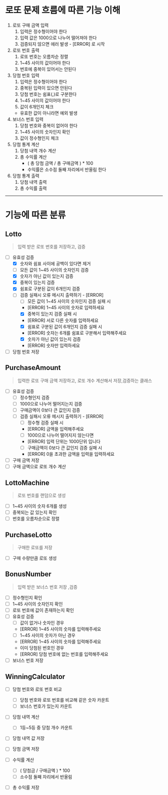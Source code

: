 # 로또 문제 흐름에 따른 기능 이해
1. 로또 구매 금액 입력
   1. 입력은 정수형이어야 한다
   2. 입력 값은 1000으로 나누어 떨어져야 한다
   3. 검증되지 않으면 에러 발생 - [ERROR] 로 시작
2. 로또 번호 출력
   1. 로또 번호는 오름차순 정렬
   2. 1~45 사이의 값이어야 한다
   3. 번호에 중복이 있어서는 안된다
3. 당첨 번호 입력
   1. 입력은 정수형이어야 한다
   2. 중복된 입력이 있으면 안된다
   3. 당첨 번호는 쉼표(,)로 구분한다
   4. 1~45 사이의 값이어야 한다
   5. 값이 6개인지 체크
   - 유효한 값이 아니라면 예외 발생
4. 보너스 번호 입력
   1. 당첨 번호와 중복이 없어야 한다 
   2. 1~45 사이의 숫자인지 확인 
   3. 값이 정수형인지 체크
5. 당첨 통계 계산
   1. 당첨 내역 개수 계산
   2. 총 수익률 계산
      - ( 총 당첨 금액 / 총 구매금액 ) * 100
      - 수익률은 소수점 둘째 자리에서 반올림 한다
6. 당첨 통계 출력
   1. 당첨 내역 출력
   2. 총 수익률 출력
---

# 기능에 따른 분류 
## Lotto 
> 입력 받은 로또 번호를 저장하고, 검증
- [ ] 유효성 검증
  - [x] 숫자와 쉼표 사이에 공백이 있다면 제거
  - [ ] 모든 값이 1~45 사이의 숫자인지 검증
  - [x] 숫자가 아닌 값이 있는지 검증
  - [x] 중복이 있는지 검증
  - [x] 쉼표로 구분된 값이 6개인지 검증
  - [ ] 검증 실패시 오류 메시지 출력하기 - [ERROR]
    - [ ] 모든 값이 1~45 사이의 숫자인지 검증 실패 시
    - [ERROR] 1~45 사이의 숫자로 입력하세요
    - [x] 중복이 있는지 검증 실패 시
    - [ERROR] 서로 다른 숫자를 입력하세요
    - [x] 쉼표로 구분된 값이 6개인지 검증 실패 시
    - [ERROR] 숫자는 6개를 쉼표로 구분해서 입력해주세요
    - [x] 숫자가 아닌 값이 있는지 검증
    - [ERROR] 숫자만 입력하세요
- [ ] 당첨 번호 저장

## PurchaseAmount
> 입력한 로또 구매 금액 저장하고, 로또 개수 계산해서 저장,검증하는 클래스
- [ ] 유효성 검증 
  - [ ] 정수형인지 검증
  - [ ] 1000으로 나누어 떨어지는지 검증
  - [ ] 구매금액이 0보다 큰 값인지 검증
  - [ ] 검증 실패시 오류 메시지 출력하기 - [ERROR]
    - [ ] 정수형 검증 실패 시
    - [ERROR] 금액을 입력해주세요
    - [ ] 1000으로 나누어 떨어지지 않는다면
    - [ERROR] 입력 단위는 1000단위 입니다
    - [ ] 구매금액이 0보다 큰 값인지 검증 실패 시
    - [ERROR] 0을 초과한 금액을 입력을 입력하세요
- [ ] 구매 금액 저장
- [ ] 구매 금액으로 로또 개수 계산

## LottoMachine 
> 로또 번호를 랜덤으로 생성
- [ ] 1~45 사이의 숫자 6개를 생성
- [ ] 중복되는 값 있는지 확인
- [ ] 번호를 오름차순으로 정렬

## PurchaseLotto
> 구매한 로또를 저장
- [ ] 구매 수량만큼 로또 생성

## BonusNumber
> 입력 받은 보너스 번호 저장 ,검증
- [ ] 정수형인지 확인
- [ ] 1~45 사이의 숫자인지 확인
- [ ] 로또 번호에 값이 존재하는지 확인
- [ ] 유효성 검증 
  - [ ] 값이 없거나 숫자인 경우 
  - [ERROR] 1~45 사이의 숫자를 입력해주세요
  - [ ] 1~45 사이의 숫자가 아닌 경우
  - [ERROR] 1~45 사이의 숫자를 입력해주세요
  - 이미 당첨된 번호인 경우
  - [ERROR] 당첨 번호에 없는 번호를 입력해주세요
- [ ] 보너스 번호 저장

## WinningCalculator
- [ ] 당첨 번호와 로또 번호 비교
  - [ ] 당첨 번호와 로또 번호를 비교해 같은 숫자 카운트
  - [ ] 보너스 번호가 있는지 카운트
- [ ] 당첨 내역 계산 
  - [ ] 1등~5등 중 당첨 개수 카운트 
- [ ] 당첨 내역 값 저장
- [ ] 당첨 금액 저장
- [ ] 수익률 계산
  - [ ] ( 당첨금 / 구매금액 ) * 100
  - [ ] 소수점 둘째 자리에서 반올림
- [ ] 총 수익률 저장

